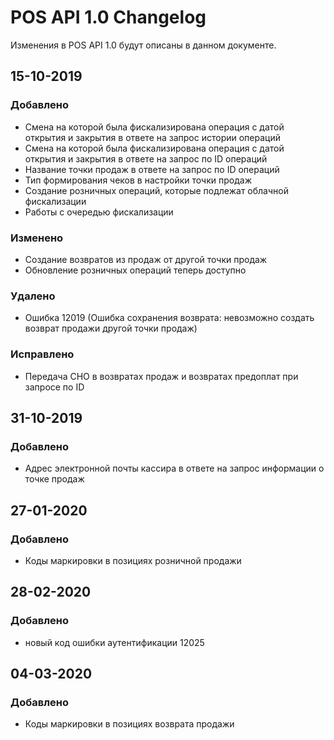 # POS API 1.0 Changelog
Изменения в POS API 1.0 будут описаны в данном документе.

## 15-10-2019
### Добавлено
- Смена на которой была фискализирована операция с датой открытия и закрытия в ответе на запрос истории операций
- Смена на которой была фискализирована операция с датой открытия и закрытия в ответе на запрос по ID операций
- Название точки продаж в ответе на запрос по ID операций
- Тип формирования чеков в настройки точки продаж
- Создание розничных операций, которые подлежат облачной фискализации
- Работы с очередью фискализации

### Изменено
- Создание возвратов из продаж от другой точки продаж
- Обновление розничных операций теперь доступно

### Удалено
- Ошибка 12019 (Ошибка сохранения возврата: невозможно создать возврат продажи другой точки продаж)

### Исправлено
- Передача СНО в возвратах продаж и возвратах предоплат при запросе по ID

## 31-10-2019
### Добавлено
- Адрес электронной почты кассира в ответе на запрос информации о точке продаж

## 27-01-2020
### Добавлено
- Коды маркировки в позициях розничной продажи

## 28-02-2020
### Добавлено
- новый код ошибки аутентификации 12025

## 04-03-2020
### Добавлено
- Коды маркировки в позициях возврата продажи